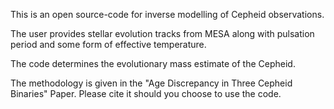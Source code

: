This is an open source-code for inverse modelling of Cepheid observations.

The user provides stellar evolution tracks from MESA along with pulsation period and some form of effective temperature.

The code determines the evolutionary mass estimate of the Cepheid.

The methodology is given in the "Age Discrepancy in Three Cepheid Binaries" Paper. Please cite it should you choose to use the code.
